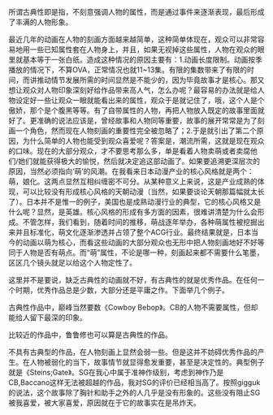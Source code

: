 <div id="blogContent" class="text-article"
data-wiki="">

<p>所谓古典性即是指，不刻意强调人物的属性，而是通过事件来逐渐表现，最后形成了丰满的人物形象。</p><p>最近几年的动画在人物的刻画方面越来越简单，这种简单体现在，观众可以非常容易地用一些已知属性套在人物身上，并且，如果无视掉这些属性，人物在观众的眼里就基本等于一张白纸。造成这种情况的原因主要有：1.动画长度限制。动画按季播放的情况下，不算OVA，正常情况也就11~13集。有限的集数带来了有限的时间，而讲推动情节发展所需的时间显然是不能少的，因为毕竟故事才是核心。那又想让观众对人物印象深刻好给作品带来高人气，怎么办呢？最容易的办法就是给人物设定好一些让观众一眼就能看出来的属性，观众于是就记住了，哦，这个人是个傲娇，那个是个腹黑等等。有了自带属性的人物，再把人物放入既定的故事里面就好了。更准确的说法应该是，曾经故事和人物同等重要，故事的展开常常是为了刻画一个角色，然而现在人物刻画的重要性完全被忽略了；2.于是就引出了第二个原因，为什么简单的人物也能受到观众喜爱呢？答案是，潮流所需，这就是现在观众的口味。现在的大部分观众，才不要思考那么多，单是看着人物卖萌或者卖腐他们/她们就能获得极大的愉悦，然后就决定追这部动画了。如果要追溯更深层次的原因，当然必须指向&lsquo;萌&rsquo;的风潮。在我看来日本动漫产业的核心风格就是两个：萌，娘化。这两点显然互相纠缠密不可分。从某种意义上来说，这是产业成熟的体现，可以比较没有形成核心风格的天朝动漫（当然，如果要谈论天朝那篇幅就太长了）。日本并不是惟一的例子，美国也是成熟动漫行业的典型，它的核心风格又是什么呢？显然，是英雄。核心风格的形成有多方面的因素，很难讲清楚为什么会形成。不管怎样，我们看到，随着时间的推移，萌战逐年举办，各种萌属性被挖掘出来并且标准化，萌文化逐渐渗透并占领了整个ACG行业。最终结果就是，日本当今的动画以萌为核心，而看这些动画的大部分观众也无形中把人物刻画地好不好等同于人物是否有萌点。而&ldquo;萌&rdquo;属性，不论是哪一种，刻画起来都不需要什么笔墨，区区几个镜头就足以给这个人物定性了。</p><p>这里并不是要说，缺乏古典性的动画就不好，有古典性的就是优秀作品。在任何一个时期，优秀作品总是少数，大部分还是平庸之作。下面举几个例子。</p><p>古典性作品中，巅峰当然要数《Cowboy Bebop》。CB的人物不需要属性，但却能给人留下最深的印象。</p><p>比较近的作品中，鲁鲁修也可以算是古典性的作品。</p><p>不具有古典型的作品，在人物刻画上显然会弱一些。但是这并不妨碍优秀作品的产生。在人物被弱化的当下，故事情节就显得愈发重要，甚至是决定性的。典型例子就是《Steins;Gate》。SG在我心中属于准神作级别，考虑到神作乃是CB,Baccano这样无法被超越的作品，我对SG的评价已经相当高了。按照gigguk的说法，这个故事除了胸针和助手之外的人几乎是没有形象的。这些没有阻止SG被我喜爱，被大家喜爱，原因就在于它的故事实在是吊炸天。</p>
</div>